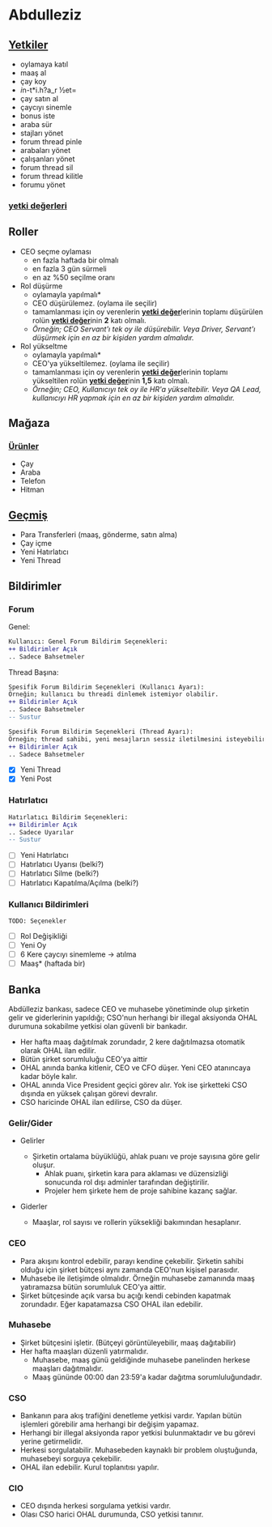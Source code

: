 # Abdulleziz

## [Yetkiler](/src/utils/abdulleziz.ts)

- oylamaya katıl
- maaş al
- çay koy
- *i*n-t*i.h?a_r ½et=
- çay satın al
- çaycıyı sinemle
- bonus iste
- araba sür
- stajları yönet
- forum thread pinle
- arabaları yönet
- çalışanları yönet
- forum thread sil
- forum thread kilitle
- forumu yönet

<!-- ***[yetki değerleri](/src/utils/zod-utils.ts)*** -->

### [yetki değerleri](/src/utils/zod-utils.ts)

## Roller

- CEO seçme oylaması
  - en fazla haftada bir olmalı
  - en fazla 3 gün sürmeli
  - en az %50 seçilme oranı
- Rol düşürme
  - oylamayla yapılmalı*
  - CEO düşürülemez. (oylama ile seçilir)
  - tamamlanması için oy verenlerin [**yetki değer**](#yetki-değerleri)lerinin toplamı düşürülen rolün [**yetki değer**](#yetki-değerleri)inin **2** katı olmalı.
  - *Örneğin; CEO Servant'ı tek oy ile düşürebilir. Veya Driver, Servant'ı düşürmek için en az bir kişiden yardım almalıdır.*
- Rol yükseltme
  - oylamayla yapılmalı*
  - CEO'ya yükseltilemez. (oylama ile seçilir)
  - tamamlanması için oy verenlerin [**yetki değer**](#yetki-değerleri)lerinin toplamı yükseltilen rolün [**yetki değer**](#yetki-değerleri)inin **1,5** katı olmalı.
  - *Örneğin; CEO, Kullanıcıyı tek oy ile HR'a yükseltebilir. Veya QA Lead, kullanıcıyı HR yapmak için en az bir kişiden yardım almalıdır.*

## Mağaza

### [Ürünler](/src/utils/entities.ts)

- Çay
- Araba
- Telefon
- Hitman

## [Geçmiş](src/components/panels/HistoryPanel.tsx)

- Para Transferleri (maaş, gönderme, satın alma)
- Çay içme
- Yeni Hatırlatıcı
- Yeni Thread

## Bildirimler

### Forum

Genel:

```diff
Kullanıcı: Genel Forum Bildirim Seçenekleri:
++ Bildirimler Açık
.. Sadece Bahsetmeler
```

Thread Başına:

```diff
Spesifik Forum Bildirim Seçenekleri (Kullanıcı Ayarı):
Örneğin; kullanıcı bu threadi dinlemek istemiyor olabilir.
++ Bildirimler Açık
.. Sadece Bahsetmeler
-- Sustur
```

```diff
Spesifik Forum Bildirim Seçenekleri (Thread Ayarı):
Örneğin; thread sahibi, yeni mesajların sessiz iletilmesini isteyebilir.
++ Bildirimler Açık
.. Sadece Bahsetmeler
```

- [X] Yeni Thread
- [X] Yeni Post

### Hatırlatıcı

```diff
Hatırlatıcı Bildirim Seçenekleri:
++ Bildirimler Açık
.. Sadece Uyarılar
-- Sustur
```

- [ ] Yeni Hatırlatıcı
- [ ] Hatırlatıcı Uyarısı (belki?)
- [ ] Hatırlatıcı Silme (belki?)
- [ ] Hatırlatıcı Kapatılma/Açılma (belki?)

### Kullanıcı Bildirimleri

`TODO: Seçenekler`

- [ ] Rol Değişikliği
- [ ] Yeni Oy
- [ ] 6 Kere çaycıyı sinemleme -> atılma
- [ ] Maaş* (haftada bir)

## Banka

Abdülleziz bankası, sadece CEO ve muhasebe yönetiminde olup şirketin gelir ve giderlerinin yapıldığı; CSO'nun herhangi bir illegal aksiyonda OHAL durumuna sokabilme yetkisi olan güvenli bir bankadır.

- Her hafta maaş dağıtılmak zorundadır, 2 kere dağıtılmazsa otomatik olarak OHAL ilan edilir.
- Bütün şirket sorumluluğu CEO'ya aittir
- OHAL anında banka kitlenir, CEO ve CFO düşer. Yeni CEO atanıncaya kadar böyle kalır.
- OHAL anında Vice President geçici görev alır. Yok ise şirketteki CSO dışında en yüksek çalışan görevi devralır.
- CSO haricinde OHAL ilan edilirse, CSO da düşer.

### Gelir/Gider

- Gelirler

  - Şirketin ortalama büyüklüğü, ahlak puanı ve proje sayısına göre gelir oluşur.
    - Ahlak puanı, şirketin kara para aklaması ve düzensizliği sonucunda rol dışı adminler tarafından değiştirilir.
    - Projeler hem şirkete hem de proje sahibine kazanç sağlar.
- Giderler

  - Maaşlar, rol sayısı ve rollerin yüksekliği bakımından hesaplanır.

### CEO

- Para akışını kontrol edebilir, parayı kendine çekebilir. Şirketin sahibi olduğu için şirket bütçesi aynı zamanda CEO'nun kişisel parasıdır.
- Muhasebe ile iletişimde olmalıdır. Örneğin muhasebe zamanında maaş yatıramazsa bütün sorumluluk CEO'ya aittir.
- Şirket bütçesinde açık varsa bu açığı kendi cebinden kapatmak zorundadır. Eğer kapatamazsa CSO OHAL ilan edebilir.

### Muhasebe

- Şirket bütçesini işletir. (Bütçeyi görüntüleyebilir, maaş dağıtabilir)
- Her hafta maaşları düzenli yatırmalıdır.
  - Muhasebe, maaş günü geldiğinde muhasebe panelinden herkese maaşları dağıtmalıdır.
  - Maaş gününde 00:00 dan 23:59'a kadar dağıtma sorumluluğundadır.

### CSO

- Bankanın para akış trafiğini denetleme yetkisi vardır. Yapılan bütün işlemleri görebilir ama herhangi bir değişim yapamaz.
- Herhangi bir illegal aksiyonda rapor yetkisi bulunmaktadır ve bu görevi yerine getirmelidir.
- Herkesi sorgulatabilir. Muhasebeden kaynaklı bir problem oluştuğunda, muhasebeyi sorguya çekebilir.
- OHAL ilan edebilir. Kurul toplanıtısı yapılır.

### CIO

- CEO dışında herkesi sorgulama yetkisi vardır.
- Olası CSO harici OHAL durumunda, CSO yetkisi tanınır.
